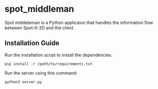 # spot_middleman

Spot middeleman is a Python applicaion that handles the information flow between Spot-It-3D and the client.

## Installation Guide
Run the installation script to install the dependencies.
```
pip install -r /path/to/requirements.txt
```

Run the server using this command:
```
python3 server.py
```
